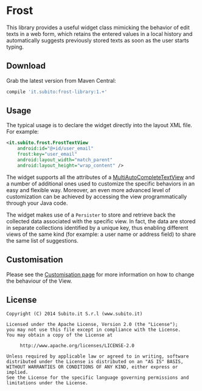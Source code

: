 Frost
=====

This library provides a useful widget class mimicking the behavior of edit texts in a web form, which retains the entered values in a local history and automatically suggests previously stored texts as soon as the user starts typing.

Download
--------

Grab the latest version from Maven Central:

```groovy
compile 'it.subito:frost-library:1.+'
```

Usage
-----

The typical usage is to declare the widget directly into the layout XML file.
For example:

```xml
<it.subito.frost.FrostTextView
    android:id="@+id/user_email"
    frost:key="user_email"
    android:layout_width="match_parent"
    android:layout_height="wrap_content" />
```

The widget supports all the attributes of a [MultiAutoCompleteTextView][1] and a number of additional ones used to customize the specific behaviors in an easy and flexible way. Moreover, an even more advanced level of customization can be achieved by accessing the view programmatically through your Java code.

The widget makes use of a `Persister` to store and retrieve back the collected data associated with the specific view. In fact, the data are stored in separate collections identified by a unique key, thus enabling different views of the same kind (for example: a user name or address field) to share the same list of suggestions.

Customisation
-------------

Please see the [Customisation page](https://github.com/Subito-it/Frost/wiki/Customisation) for more information on how to change the behaviour of the View.

License
-------

    Copyright (C) 2014 Subito.it S.r.l (www.subito.it)

	Licensed under the Apache License, Version 2.0 (the "License");
	you may not use this file except in compliance with the License.
	You may obtain a copy of the License at
	
	     http://www.apache.org/licenses/LICENSE-2.0
	
	Unless required by applicable law or agreed to in writing, software
	distributed under the License is distributed on an "AS IS" BASIS,
	WITHOUT WARRANTIES OR CONDITIONS OF ANY KIND, either express or implied.
	See the License for the specific language governing permissions and
	limitations under the License.

[1]:http://developer.android.com/reference/android/widget/MultiAutoCompleteTextView.html
